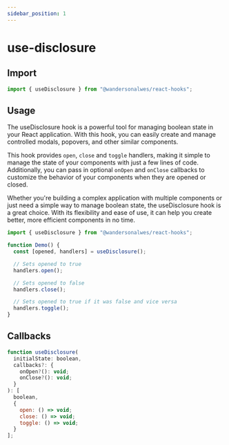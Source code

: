```yaml
---
sidebar_position: 1
---
```


# use-disclosure

## Import

```javascript
import { useDisclosure } from "@wandersonalwes/react-hooks";
```

## Usage

The useDisclosure hook is a powerful tool for managing boolean state in your React application. With this hook, you can easily create and manage controlled modals, popovers, and other similar components.

This hook provides `open`, `close` and `toggle` handlers, making it simple to manage the state of your components with just a few lines of code. Additionally, you can pass in optional `onOpen` and `onClose` callbacks to customize the behavior of your components when they are opened or closed.

Whether you're building a complex application with multiple components or just need a simple way to manage boolean state, the useDisclosure hook is a great choice. With its flexibility and ease of use, it can help you create better, more efficient components in no time.

```javascript
import { useDisclosure } from "@wandersonalwes/react-hooks";

function Demo() {
  const [opened, handlers] = useDisclosure();

  // Sets opened to true
  handlers.open();

  // Sets opened to false
  handlers.close();

  // Sets opened to true if it was false and vice versa
  handlers.toggle();
}
```

## Callbacks

```javascript
function useDisclosure(
  initialState: boolean,
  callbacks?: {
    onOpen?(): void;
    onClose?(): void;
  }
): [
  boolean,
  {
    open: () => void;
    close: () => void;
    toggle: () => void;
  }
];
```
